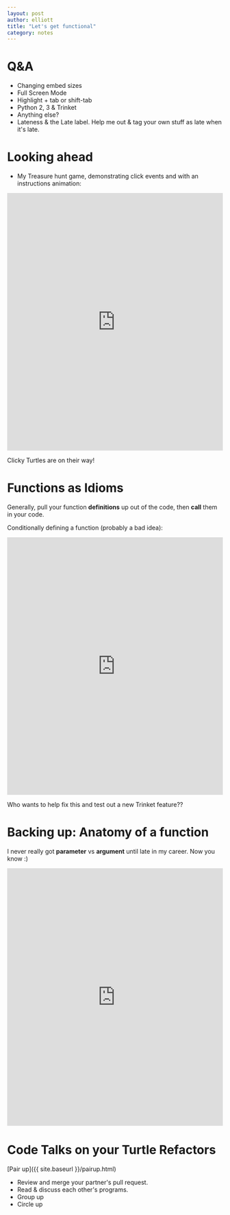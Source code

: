 ```yaml
---
layout: post
author: elliott
title: "Let's get functional"
category: notes
---
```


# Q&A

* Changing embed sizes
* Full Screen Mode
* Highlight + tab or shift-tab
* Python 2, 3 & Trinket
* Anything else?
* Lateness & the Late label.  Help me out & tag your own stuff as late when it's late.


# Looking ahead

* My Treasure hunt game, demonstrating click events and with an instructions animation:
<iframe src="https://trinket.io/embed/python/5c8c1ce975" width="100%" height="600" frameborder="0" marginwidth="0" marginheight="0" allowfullscreen></iframe>

Clicky Turtles are on their way!

# Functions as Idioms

Generally, pull your function **definitions** up out of the code, then **call** them
in your code.

Conditionally defining a function (probably a bad idea):
<iframe src="https://trinket.io/embed/python/1024e17c6f" width="100%" height="600" frameborder="0" marginwidth="0" marginheight="0" allowfullscreen></iframe>

Who wants to help fix this and test out a new Trinket feature??

<!--
# What are functions for?

Lingjie defined two different functions and wondered which was the better approach.  **It depends**

<iframe src="https://trinket.io/embed/python/1fd87b4c8f" width="100%" height="356" frameborder="0" marginwidth="0" marginheight="0" allowfullscreen></iframe>

<iframe src="https://trinket.io/embed/python/e4f38176aa" width="100%" height="356" frameborder="0" marginwidth="0" marginheight="0" allowfullscreen></iframe>
-->

# Backing up: Anatomy of a function

I never really got **parameter** vs **argument** until late in my career.  Now you know :)

<iframe src="https://trinket.io/embed/python/18d7dfc759" width="100%" height="600" frameborder="0" marginwidth="0" marginheight="0" allowfullscreen></iframe>


# Code Talks on your Turtle Refactors

[Pair up]({{ site.baseurl }}/pairup.html)

* Review and merge your partner's pull request.
* Read & discuss each other's programs.
* Group up
* Circle up

